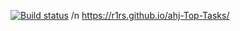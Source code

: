 [![Build status](https://ci.appveyor.com/api/projects/status/6yoio70vq05mk5c7?svg=true)](https://ci.appveyor.com/project/R1Rs/ahj-top-tasks) /n
https://r1rs.github.io/ahj-Top-Tasks/
